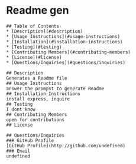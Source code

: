 # Readme gen
    ## Table of Contents
    * [Description](#description)
    * [Usage Instructions](#usage-instructions)
    * [Installation](#installation-instructions)
    * [Testing](#testing) 
    * [Contributing Members](#contributing-members)
    * [License](#license)
    * [Questions/Inquiries](#questions/inquiries)
    
    ## Description
    Generates a Readme file
    ## Usage Instructions
    answer the prompst to generate Readme
    ## Installation Instructions 
    install express, inquire
    ## Testing 
    I dont know
    ## Contributing Members
    open for contributions
    ## License
    
    ## Questions/Inquiries 
    ### GitHub Profile
    [GitHub Profile](http://github.com/undefined)
    ### Email
    undefined
  